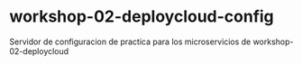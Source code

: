 # workshop-02-deploycloud-config
Servidor de configuracion de practica para los microservicios de workshop-02-deploycloud
